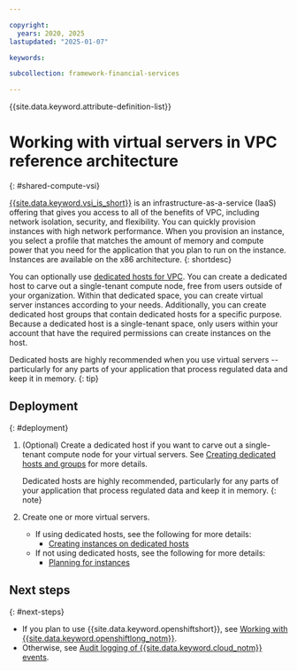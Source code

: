 ```yaml
---

copyright:
  years: 2020, 2025
lastupdated: "2025-01-07"

keywords: 

subcollection: framework-financial-services

---
```


{{site.data.keyword.attribute-definition-list}}

# Working with virtual servers in VPC reference architecture
{: #shared-compute-vsi}

[{{site.data.keyword.vsi_is_short}}](/docs/vpc?topic=vpc-about-advanced-virtual-servers) is an infrastructure-as-a-service (IaaS) offering that gives you access to all of the benefits of VPC, including network isolation, security, and flexibility. You can quickly provision instances with high network performance. When you provision an instance, you select a profile that matches the amount of memory and compute power that you need for the application that you plan to run on the instance. Instances are available on the x86 architecture.
{: shortdesc}

You can optionally use [dedicated hosts for VPC](/docs/vpc?topic=vpc-creating-dedicated-hosts-instances). You can create a dedicated host to carve out a single-tenant compute node, free from users outside of your organization. Within that dedicated space, you can create virtual server instances according to your needs. Additionally, you can create dedicated host groups that contain dedicated hosts for a specific purpose. Because a dedicated host is a single-tenant space, only users within your account that have the required permissions can create instances on the host.

Dedicated hosts are highly recommended when you use virtual servers --  particularly for any parts of your application that process regulated data and keep it in memory.
{: tip}

## Deployment
{: #deployment}

1. (Optional) Create a dedicated host if you want to carve out a single-tenant compute node for your virtual servers. See [Creating dedicated hosts and groups](/docs/vpc?topic=vpc-creating-dedicated-hosts-instances) for more details.

   Dedicated hosts are highly recommended, particularly for any parts of your application that process regulated data and keep it in memory.
   {: note}

2. Create one or more virtual servers.
   * If using dedicated hosts, see the following for more details:
      * [Creating instances on dedicated hosts](/docs/vpc?topic=vpc-creating-instance-on-dh)
   * If not using dedicated hosts, see the following for more details:
      * [Planning for instances](/docs/vpc?topic=vpc-vsi_best_practices)

  

  

  

## Next steps
{: #next-steps}

* If you plan to use {{site.data.keyword.openshiftshort}}, see [Working with {{site.data.keyword.openshiftlong_notm}}](/docs/framework-financial-services?topic=framework-financial-services-shared-containers-openshift).
* Otherwise, see [Audit logging of {{site.data.keyword.cloud_notm}} events](/docs/framework-financial-services?topic=framework-financial-services-shared-logging-audit).



<!--
## Next steps
{: #next-steps}

If you plan to use [{{site.data.keyword.openshiftlong_notm}}:
  
* Explore a more detailed view of the [VPC reference architecture with {{site.data.keyword.openshiftshort}}](/docs/framework-financial-services?topic=framework-financial-services-shared-create-vpc-vsi-openshift)

If you don't plan to use {{site.data.keyword.openshiftlong_notm}}, you can skip ahead to learn more about connectivity:

* [Connectivity to management VPC](/docs/framework-financial-services?topic=framework-financial-services-shared-connectivity-management)
* [Connectivity via bastion host](/docs/framework-financial-services?topic=framework-financial-services-shared-connectivity-bastion)
* [Connectivity to workload VPC](/docs/framework-financial-services?topic=framework-financial-services-shared-connectivity-workload)
-->

<!--
To learn how to create VPC resources, see these tutorials:

* [Using the {{site.data.keyword.cloud_notm}} console to create VPC resources](/docs/vpc?topic=vpc-creating-a-vpc-using-the-ibm-cloud-console)
* [Using the CLI to create VPC resources](/docs/vpc?topic=vpc-creating-a-vpc-using-cli)
* [Using the REST APIs to create VPC resources](/docs/vpc?topic=vpc-creating-a-vpc-using-the-rest-apis)
* [Using Terraform: Provisioning a virtual server instance in a VPC](/docs/terraform?topic=terraform-getting-started#sample_vpc_config)

For a general overview of the VPC infrastructure and related compute, networking and storage concepts, see the following topics:

* [About Virtual Private Cloud](/docs/vpc?topic=vpc-about-vpc#about-vpc)
* [About networking for VPC](/docs/vpc?topic=vpc-about-networking-for-vpc)
* [About virtual server instances for VPC](/docs/vpc?topic=vpc-about-advanced-virtual-servers)
* [About storage for VPC](/docs/vpc?topic=vpc-block-storage-about)
* [Understanding IaaS basics](/docs/cloud-infrastructure?topic=cloud-infrastructure-getting-started-tutorial)
* [{{site.data.keyword.cloud_notm}} monitoring services](/docs/cloud-infrastructure?topic=cloud-infrastructure-monitoring)

* [Networking](/docs/vpc?topic=vpc-about-networking-for-vpc)
* [Compute](/docs/vpc?topic=vpc-about-advanced-virtual-servers)
* [Storage](/docs/vpc?topic=vpc-block-storage-about)

For more information, see [Create a dedicated host](/apidocs/vpc#create-dedicated-host).

For details about the `$vpc_api_endpoint` and `$iam_token` variables, see the Authentication and Endpoint URLs sections in [Virtual Private Cloud API Introduction](/apidocs/vpc#about-vpc-api).

## Next steps
{: #dh-next-steps}

When you have a dedicated host created, you can start provisioning virtual server instances on the dedicated host. For more information, see [Creating instances on dedicated hosts](/docs/vpc?topic=vpc-creating-instance-on-dh). 

[Understanding your responsibilities when using Virtual Private Cloud](/docs/vpc?topic=vpc-responsibilities-vpc)

## Solution tutorials

* [Public frontend and private backend in a Virtual Private Cloud](/docs/solution-tutorials?topic=solution-tutorials-vpc-public-app-private-backend)
* [Deploy isolated workloads across multiple locations and zones](/docs/solution-tutorials?topic=solution-tutorials-vpc-multi-region)
* [Use a VPC/VPN gateway for secure and private on-premises access to cloud resources](/docs/solution-tutorials?topic=solution-tutorials-vpc-site2site-vpn)
* [Install software on virtual server instances in VPC](/docs/solution-tutorials?topic=solution-tutorials-vpc-app-deploy)
* [Securely access remote instances with a bastion host](/docs/solution-tutorials?topic=solution-tutorials-vpc-secure-management-bastion-server) <!-- TODO -- I need to remind myself why this bastion solution is not an option? -->
